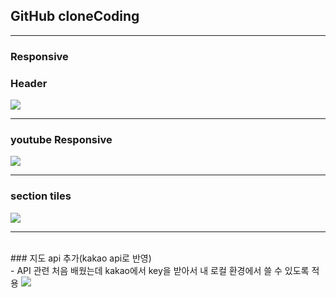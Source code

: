 ## GitHub cloneCoding 

___
### Responsive

### Header
<img src="img/header.gif">


   
____


###  youtube Responsive

<img src="img/youtube.gif">

___

### section tiles

<img src="img/sectiontiles.gif">

___
<br>
### 지도 api 추가(kakao api로 반영)

<br>
- API 관련 처음 배웠는데 kakao에서 key을 받아서 내 로컬 환경에서 쓸 수 있도록 적용

<img src="img/api.gif">